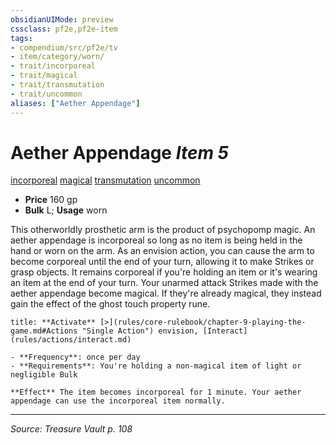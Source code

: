 ```yaml
---
obsidianUIMode: preview
cssclass: pf2e,pf2e-item
tags:
- compendium/src/pf2e/tv
- item/category/worn/
- trait/incorporeal
- trait/magical
- trait/transmutation
- trait/uncommon
aliases: ["Aether Appendage"]
---
```

# Aether Appendage *Item 5*  
[incorporeal](incorporeal-b1.md "Incorporeal Creature Trait")  [magical](magical.md "Magical Item Trait")  [transmutation](transmutation.md "Transmutation School Trait")  [uncommon](uncommon.md "Uncommon Rarity Trait")  

- **Price** 160 gp
- **Bulk** L; **Usage** worn

This otherworldly prosthetic arm is the product of psychopomp magic. An aether appendage is incorporeal so long as no item is being held in the hand or worn on the arm. As an envision action, you can cause the arm to become corporeal until the end of your turn, allowing it to make Strikes or grasp objects. It remains corporeal if you're holding an item or it's wearing an item at the end of your turn. Your unarmed attack Strikes made with the aether appendage become magical. If they're already magical, they instead gain the effect of the ghost touch property rune.

```ad-embed-ability
title: **Activate** [>](rules/core-rulebook/chapter-9-playing-the-game.md#Actions "Single Action") envision, [Interact](rules/actions/interact.md)

- **Frequency**: once per day
- **Requirements**: You're holding a non-magical item of light or negligible Bulk

**Effect** The item becomes incorporeal for 1 minute. Your aether appendage can use the incorporeal item normally.
```


---
*Source: Treasure Vault p. 108*